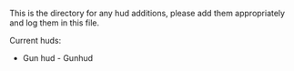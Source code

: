 This is the directory for any hud additions, please add them appropriately and log them in this file.

Current huds:
- Gun hud - Gunhud
